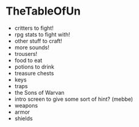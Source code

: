 # TheTableOfUn

- critters to fight!
- rpg stats to fight with!
- other stuff to craft!
- more sounds!
- trousers!
- food to eat
- potions to drink
- treasure chests
- keys
- traps
- the Sons of Warvan
- intro screen to give some sort of hint? (mebbe)
- weapons
- armor
- shields
